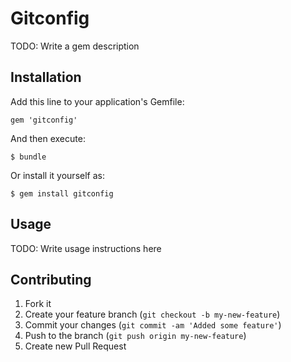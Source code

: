 # Gitconfig

TODO: Write a gem description

## Installation

Add this line to your application's Gemfile:

    gem 'gitconfig'

And then execute:

    $ bundle

Or install it yourself as:

    $ gem install gitconfig

## Usage

TODO: Write usage instructions here

## Contributing

1. Fork it
2. Create your feature branch (`git checkout -b my-new-feature`)
3. Commit your changes (`git commit -am 'Added some feature'`)
4. Push to the branch (`git push origin my-new-feature`)
5. Create new Pull Request
